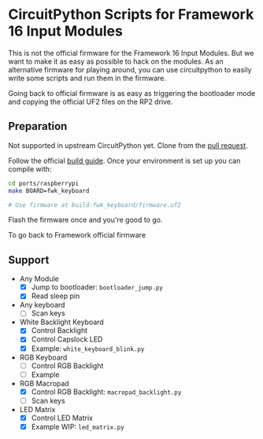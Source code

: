# CircuitPython Scripts for Framework 16 Input Modules

This is not the official firmware for the Framework 16 Input Modules.
But we want to make it as easy as possible to hack on the modules. As an alternative firmware for playing around, you can use circuitpython to easily write some scripts and run them in the firmware.

Going back to official firmware is as easy as triggering the bootloader mode and copying the official UF2 files on the RP2 drive.

## Preparation

Not supported in upstream CircuitPython yet.
Clone from the [pull request](https://github.com/adafruit/circuitpython/pull/8233).

Follow the official [build guide](https://learn.adafruit.com/building-circuitpython).
Once your environment is set up you can compile with:

```sh
cd ports/raspberrypi
make BOARD=fwk_keyboard

# Use firmware at build-fwk_keyboard/firmware.uf2
```

Flash the firmware once and you're good to go.

To go back to Framework official firmware

## Support

- Any Module
  - [x] Jump to bootloader: `bootloader_jump.py`
  - [x] Read sleep pin
- Any keyboard
  - [ ] Scan keys
- White Backlight Keyboard
  - [x] Control Backlight
  - [x] Control Capslock LED
  - [x] Example: `white_keyboard_blink.py`
- RGB Keyboard
  - [ ] Control RGB Backlight
  - [ ] Example
- RGB Macropad
  - [x] Control RGB Backlight: `macropad_backlight.py`
  - [ ] Scan keys
- LED Matrix
  - [x] Control LED Matrix
  - [x] Example WIP: `led_matrix.py`

